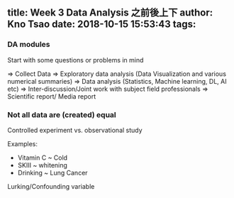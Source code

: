 title: Week 3 Data Analysis 之前後上下
author: Kno Tsao
date: 2018-10-15 15:53:43
tags:
---
### DA modules
Start with some questions or problems in mind 

=> Collect Data
=> Exploratory data analysis (Data Visualization and various numerical summaries)
=> Data analysis (Statistics, Machine learning, DL, AI etc)
=> Inter-discussion/Joint work with subject field professionals
=> Scientific report/ Media report

### Not all data are (created) equal
Controlled experiment vs. observational study

Examples:
- Vitamin C ~ Cold
-  SKIII ~ whitening
-  Drinking ~ Lung Cancer 

Lurking/Confounding variable